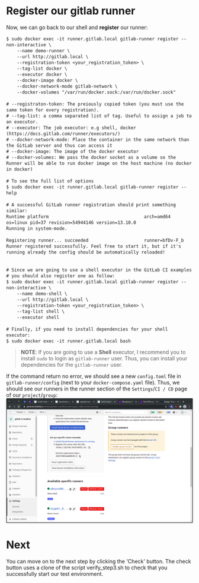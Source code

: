 # Register our gitlab runner

Now, we can go back to our shell and **register** our runner:

```shell
$ sudo docker exec -it runner.gitlab.local gitlab-runner register --non-interactive \
	--name demo-runner \
	--url http://gitlab.local \
	--registration-token <your_registration_token> \
	--tag-list docker \
	--executor docker \
	--docker-image docker \
	--docker-network-mode gitlab-network \
	--docker-volumes "/var/run/docker.sock:/var/run/docker.sock"

# --registraton-token: The preiously copied token (you must use the same token for every registration).
# --tag-list: a comma separated list of tag. Useful to assign a job to an executor.
# --executor: The job executor: e.g shell, docker (https://docs.gitlab.com/runner/executors/)
# --docker-network-mode: Place the container in the same network than the GitLab server and thus can access it
# --docker-image: The image of the docker executor
# --docker-volumes: We pass the docker socket as a volume so the Runner will be able to run docker image on the host machine (no docker in docker)

# To see the full list of options
$ sudo docker exec -it runner.gitlab.local gitlab-runner register --help

# A successful GitLab runner registration should print something similar:
Runtime platform                                    arch=amd64 os=linux pid=37 revision=54944146 version=13.10.0
Running in system-mode.                            
                                                   
Registering runner... succeeded                     runner=bfDv-F_b
Runner registered successfully. Feel free to start it, but if it's running already the config should be automatically reloaded! 


# Since we are going to use a shell executor in the GitLab CI examples
# you should also register one as follow:
$ sudo docker exec -it runner.gitlab.local gitlab-runner register --non-interactive \
	--name demo-shell \
	--url http://gitlab.local \
	--registration-token <your_registration_token> \
	--tag-list shell \
	--executor shell

# Finally, if you need to install dependencies for your shell executor:
$ sudo docker exec -it runner.gitlab.local bash
```

> **NOTE**: If you are going to use a **Shell** executor, I recommend you to install `sudo` to login as `gitlab-runner` user. 
> Thus, you can install your dependencies for the `gitlab-runner` user.


If the command return no error, we should see a new `config.toml` file in `gitlab-runner/config` (next to your `docker-compose.yaml` file). 
Thus, we should see our runners in the runner section of the `Settings`/`CI / CD` page of our `project`/`group`:
![Scan results](../img/repo-settings-ci-cd-runners-page-2.png)

# Next
You can move on to the next step by clicking the 'Check' button.
The check button uses a clone of the script verify_step3.sh to check that you successfully start our test environment.



